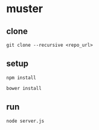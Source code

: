 muster
======

clone
------

    git clone --recursive <repo_url>

setup
------

    npm install

    bower install

run
------

    node server.js

